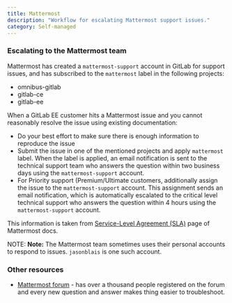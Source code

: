 ```yaml
---
title: Mattermost
description: "Workflow for escalating Mattermost support issues."
category: Self-managed
---
```


### Escalating to the Mattermost team

Mattermost has created a `mattermost-support` account in GitLab for support issues, and has subscribed to the `mattermost` label in the following projects:

- omnibus-gitlab
- gitlab-ce
- gitlab-ee

When a GitLab EE customer hits a Mattermost issue and you cannot reasonably resolve the issue using existing documentation:

- Do your best effort to make sure there is enough information to reproduce the issue
- Submit the issue in one of the mentioned projects and apply `mattermost` label. When the label is applied, an email notification is sent
to the technical support team who answers the question within two business days using the `mattermost-support` account.
- For Priority support (Premium/Ultimate customers, additionally assign the issue to the `mattermost-support` account. This assignment sends an email notification,
which is automatically escalated to the critical level technical support who answers the question within 4 hours using the `mattermost-support` account.

This information is taken from [Service-Level Agreement (SLA)](https://docs.mattermost.com/process/gitlab-process.html#service-level-agreement-sla)
page of Mattermost docs.

NOTE: **Note:**
The Mattermost team sometimes uses their personal accounts to respond to issues.
`jasonblais` is one such account.

### Other resources

- [Mattermost forum](http://forum.mattermost.org/c/general/gitlab) - has over a thousand people registered on the forum and every new question and answer makes thing easier to troubleshoot.
